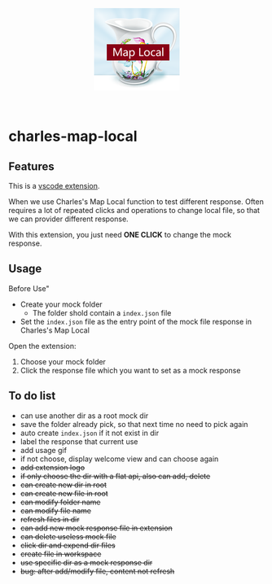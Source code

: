<p align="center">
  <img alt="Charles Map Local logo" src="resources/logo.png" />
</p>

<br />

# charles-map-local

## Features

This is a [vscode extension](https://marketplace.visualstudio.com/items?itemName=beiweiqiang.charles-map-local).

When we use Charles's Map Local function to test different response. Often requires a lot of repeated clicks and operations to change local file, so that we can provider different response.

With this extension, you just need **ONE CLICK** to change the mock response.

## Usage

Before Use"

- Create your mock folder
  - The folder shold contain a `index.json` file
- Set the `index.json` file as the entry point of the mock file response in Charles's Map Local

Open the extension:

1. Choose your mock folder
2. Click the response file which you want to set as a mock response

## To do list

- can use another dir as a root mock dir
- save the folder already pick, so that next time no need to pick again
- auto create `index.json` if it not exist in dir
- label the response that current use
- add usage gif
- if not choose, display welcome view and can choose again
- <del>add extension logo</del>
- <del>if only choose the dir with a flat api, also can add, delete</del>
- <del>can create new dir in root</del>
- <del>can create new file in root</del>
- <del>can modify folder name</del>
- <del>can modify file name</del>
- <del>refresh files in dir</del>
- <del>can add new mock response file in extension</del>
- <del>can delete useless mock file</del>
- <del>click dir and expend dir files</del>
- <del>create file in workspace</del>
- <del>use specific dir as a mock response dir</del>
- <del>bug: after add/modify file, content not refresh</del>
